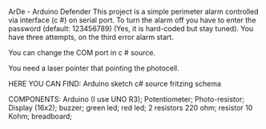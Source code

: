 ArDe - Arduino Defender 
This project is a simple perimeter alarm controlled via interface (c #)
on serial port.
To turn the alarm off you have to enter the password (default:
123456789) (Yes, it is hard-coded but stay tuned).
You have three attempts, on the third error alarm start.

You can change the COM port in c # source.

You need a laser pointer that pointing the photocell.

HERE YOU CAN FIND:
Arduino sketch
c# source
fritzing schema

COMPONENTS:
Arduino (I use UNO R3);
Potentiometer;
Photo-resistor;
Display (16x2);
buzzer;
green led;
red led;
2 resistors 220 ohm;
resistor 10 Kohm;
breadboard;
